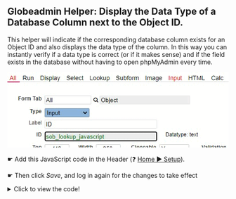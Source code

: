 ## Globeadmin Helper: Display the Data Type of a Database Column next to the Object ID.

This helper will indicate if the corresponding database column exists for an Object ID and also displays the data type of the column.
In this way you can instantly verify if a data type is correct (or if it makes sense) and if the field exists in the database without having to open phpMyAdmin every time.

<p align="left">
  <img src="screenshots/globeadmin_display_data_type.gif">
</p>


☛  Add this JavaScript code in the Header (❓ [Home ► Setup](codelib/common/setup_header.gif)). 

☛  Then click *Save*, and log in again for the changes to take effect


<details>
 <summary>Click to view the code!</summary>
  
```javascript
function columnDataType(table, id) {
    var s = nuFORM.tableSchema[table];
    var n = s.names;
    var i = n.indexOf(id.val());
    return i > -1 ? s.types[i] : '';
}

jQuery.fn.cssNumber = function (prop) {
    var v = parseInt(this.css(prop), 10);
    return isNaN(v) ? 0 : v;
};

function showDataType(id) {
    var table = $("#sob_all_table").val();
    var dataType = columnDataType(table, id);

    if ($('#nuDataType').length == 0) {
        var s = $('<span id="nuDataType"></span>');
        $('#nuRECORD').append(s);
        s.css({
            "top": id.cssNumber("top"),
            "left": id.cssNumber("left") + id.cssNumber("width") + 25,
            "position": "absolute",
        });
    }

    $('#nuDataType').html(dataType == '' ? '' : 'Datatype: ' + dataType);
    dataType !== '' ? id.css('color', 'green') : id.css('color', 'black');    
}

function initShowDataType() {
    if (nuCurrentProperties().form_id == 'nuobject' && nuFormType() == 'edit') {
        var table = $("#sob_all_table").val();        
        if (table !== '') {
            var id = $('#sob_all_id');
            showDataType(id);
            id.on('input change', function () {
                console.log('changed');
                showDataType(id);
            });
        }
    }
}

// Call initShowDataType() in nuOnLoad()
function nuOnLoad() {
    initShowDataType();
}```

```
</details>
